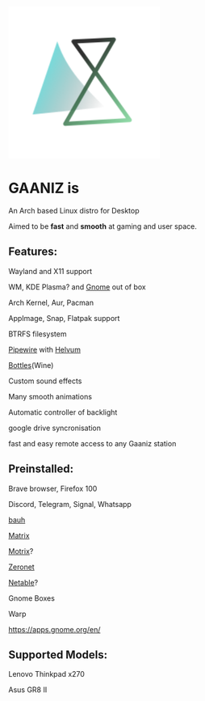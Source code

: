 

<img src="gaaniz_logo.svg" width="300">

# GAANIZ is

An Arch based Linux distro for Desktop

Aimed to be **fast** and **smooth** at gaming and user space.

## Features: 

  Wayland and X11 support

  WM, KDE Plasma? and [Gnome](https://www.gnome.org/) out of box
  
  Arch Kernel, Aur, Pacman
  
  AppImage, Snap, Flatpak support
  
  BTRFS filesystem
  
  [Pipewire](https://pipewire.org/) with [Helvum](https://gitlab.freedesktop.org/pipewire/helvum)
  
  [Bottles](https://github.com/bottlesdevs/Bottles)(Wine)
  
  Custom sound effects
  
  Many smooth animations
  
  Automatic controller of backlight
  
  google drive syncronisation
  
  fast and easy remote access to any Gaaniz station

## Preinstalled:
 
  Brave browser, Firefox 100
  
  Discord, Telegram, Signal, Whatsapp
  
  [bauh](https://github.com/vinifmor/bauh)
  
  [Matrix](https://matrix.org/)
  
  [Motrix](https://motrix.app/)?
  
  [Zeronet](https://github.com/zeronet-conservancy/zeronet-conservancy/)
  
  [Netable](https://notable.app/#)?
  
  Gnome Boxes
  
  Warp
  
  https://apps.gnome.org/en/
  
  
  

## Supported Models: 

  Lenovo Thinkpad x270
  
  Asus GR8 II
  



